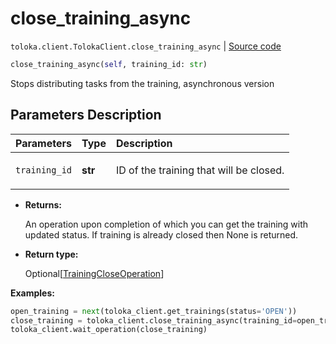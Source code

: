 # close_training_async
`toloka.client.TolokaClient.close_training_async` | [Source code](https://github.com/Toloka/toloka-kit/blob/v1.0.2/src/client/__init__.py#L1705)

```python
close_training_async(self, training_id: str)
```

Stops distributing tasks from the training, asynchronous version

## Parameters Description

| Parameters | Type | Description |
| :----------| :----| :-----------|
`training_id`|**str**|<p>ID of the training that will be closed.</p>

* **Returns:**

  An operation upon completion of which you can get the training with updated status.
If training is already closed then None is returned.

* **Return type:**

  Optional\[[TrainingCloseOperation](toloka.client.operations.TrainingCloseOperation.md)\]

**Examples:**


```python
open_training = next(toloka_client.get_trainings(status='OPEN'))
close_training = toloka_client.close_training_async(training_id=open_training.id)
toloka_client.wait_operation(close_training)
```
